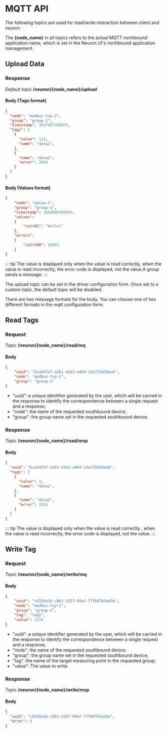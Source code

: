 # MQTT API

The following topics are used for read/write interaction between client and neuron.

The **{node_name}** in all topics refers to the actual MQTT northbound application name, which is set in the Neuron UI's northbound application management.

## Upload Data

### Response

*Default topic* **/neuron/{node_name}/upload**

#### Body (Tags format)

```json
{
  "node": "modbus-tcp-2",
  "group": "group-1",
  "timestamp": 1647497389075,
  "tags": [
    {
      "value": 123,
      "name": "data1",
    },
    {
      "name": "data2",
      "error": 2014
    }
  ]
}
```

#### Body (Values format)

```json
{
    "node": "opcua-1", 
    "group": "group-1", 
    "timestamp": 1650006388943, 
    "values": 
    {
        "cstr01": "hello!"
    }, 
    "errors": 
    {
        "cstr100": 10002
    }
}
```

::: tip
The value is displayed only when the value is read correctly, when the value is read incorrectly, the error code is displayed, not the value.A group sends a message.
:::

The upload topic can be set in the driver configuration form. Once set to a custom topic, the default topic will be disabled.

There are two message formats for the body. You can choose one of two different formats in the mqtt configuration form.

## Read Tags

### Request

*Topic*  **/neuron/{node_name}/read/req**

#### Body

```json
{
    "uuid": "bca54fe7-a2b1-43e2-a4b4-1da715d28eab",
    "node": "modbus-tcp-1",
    "group": "group-2"
}
```

* "uuid": a unique identifier generated by the user, which will be carried in the response to identify the correspondence between a single request and a response;
* "node": the name of the requested southbound device;
* "group": the group name set in the requested southbound device.

### Response

*Topic*  **/neuron/{node_name}/read/resp**

#### Body

```json
{
  "uuid": "bca54fe7-a2b1-43e2-a4b4-1da715d28eab",
  "tags": [
    {
      "value": 4,
      "name": "data1",
    },
    {
      "name": "data2",
      "error": 2014
    }
  ]
}
```

::: tip
The value is displayed only when the value is read correctly , when the value is read incorrectly, the error code is displayed, not the value.
:::

## Write Tag

### Request

*Topic*  **/neuron/{node_name}/write/req**

#### Body

```json
{
    "uuid": "cd32be1b-c8b1-3257-94af-77f847b1ed3e",
    "node": "modbus-tcp-1",
    "group": "group-2",
    "tag": "tag1",
    "value": 1234
}
```

* "uuid": a unique identifier generated by the user, which will be carried in the response to identify the correspondence between a single request and a response;
* "node": the name of the requested southbound device;
* "group": the group name set in the requested southbound device;
* "tag": the name of the target measuring point in the requested group;
* "value": The value to write.

### Response

*Topic*  **/neuron/{node_name}/write/resp**

#### Body

```json
{
  "uuid": "cd32be1b-c8b1-3257-94af-77f847b1ed3e",
  "error": 0
}
```
